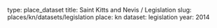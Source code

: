type: place_dataset
title: Saint Kitts and Nevis / Legislation
slug: places/kn/datasets/legislation
place: kn
dataset: legislation
year: 2014
